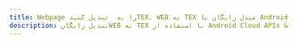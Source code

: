 ---title: Webpage را به  تبدیل کنیدTEX، WEB به TEX مبدل رایگان یا Android SDKdescription: تبدیل رایگانWEB به TEX با استفاده از Android Cloud APIs & SDK همچنین اسناد PDF را در Cloud ایجاد، ویرایش و رندر کنید.---